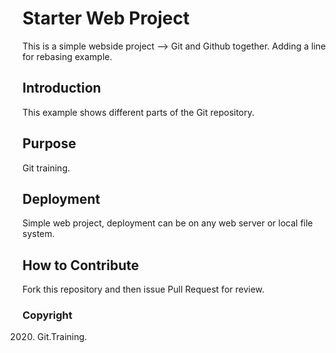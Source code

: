 # Starter Web Project

This is a simple webside project --> Git and Github together.
Adding a line for rebasing example.

## Introduction

This example shows different parts of the Git repository.

## Purpose

Git training.

## Deployment

Simple web project, deployment can be on any web server or local file system.

## How to Contribute

Fork this repository and then issue Pull Request for review.

### Copyright

2020. Git.Training.
